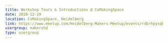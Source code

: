 ```yaml
---
title: Workshop Tours & Introductions @ CoMakingSpace
date: 2018-12-19
location: CoMakingSpace, Heidelberg
link: https://www.meetup.com/Heidelberg-Makers-Meetup/events/rdbrhpyxqbzb/
usergroup: makershd
type: usergroup
---
```


